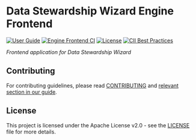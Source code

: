 # Data Stewardship Wizard Engine Frontend

[![User Guide](https://img.shields.io/badge/docs-User%20Guide-informational)](https://guide.ds-wizard.org)
[![Engine Frontend CI](https://github.com/ds-wizard/engine-frontend/workflows/Engine%20Frontend%20CI/badge.svg?branch=master)](https://github.com/ds-wizard/engine-frontend/actions)
[![License](https://img.shields.io/github/license/ds-wizard/engine-frontend)](LICENSE)
[![CII Best Practices](https://bestpractices.coreinfrastructure.org/projects/4975/badge)](https://bestpractices.coreinfrastructure.org/projects/4975)

*Frontend application for Data Stewardship Wizard*

## Contributing

For contributing guidelines, please read [CONTRIBUTING](CONTRIBUTING.md) 
and [relevant section in our guide](https://img.shields.io/github/license/ds-wizard/document-worker).

## License

This project is licensed under the Apache License v2.0 - see the
[LICENSE](LICENSE) file for more details.
